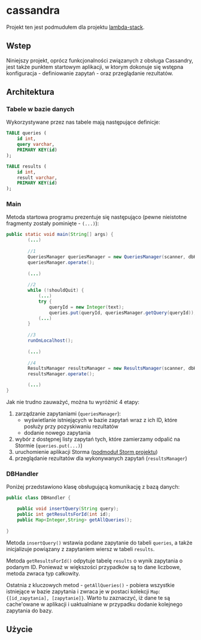 # cassandra
Projekt ten jest podmudułem dla projektu [lambda-stack](https://github.com/PuszekSE/lambda-stack). 

## Wstep
Niniejszy projekt, oprócz funkcjonalności związanych z obsługa Cassandry, jest także punktem startowym aplikacji, w ktorym dokonuje się wstępna konfiguracja - definiowanie zapytań - oraz przeglądanie rezultatów. 

## Architektura
### Tabele w bazie danych
Wykorzystywane przez nas tabele mają następujące definicje:

```sql
TABLE queries (
	id int,
	query varchar,
	PRIMARY KEY(id)
);

TABLE results (
	id int,
	result varchar,
	PRIMARY KEY(id)
);

```
### Main
Metoda startowa programu prezentuje się następująco (pewne nieistotne fragmenty zostały pominięte - ```(...)```):

```java
public static void main(String[] args) {
		(...)
		
		//1
		QueriesManager queriesManager = new QueriesManager(scanner, dbHandler);
		queriesManager.operate();
		
		(...)
		
		//2
		while (!shouldQuit) {
			(...)
			try {
				queryId = new Integer(text);
				queries.put(queryId, queriesManager.getQuery(queryId));
			(...)
		}
		
		//3
		runOnLocalhost();
		
		(...)
		
		//4
		ResultsManager resultsManager = new ResultsManager(scanner, dbHandler, queries);
		resultsManager.operate();

		(...)
}
```

Jak nie trudno zauważyć, można tu wyróżnić 4 etapy:
1. zarządzanie zapytaniami (```queriesManager```):
	* wyświetlanie istniejących w bazie zapytań wraz z ich ID, które posłuży przy pozyskiwaniu rezultatów
	* dodanie nowego zapytania
2. wybór z dostępnej listy zapytań tych, które zamierzamy odpalić na Stormie (```queries.put(...)```)
3. uruchomienie aplikacji Storma ([podmoduł Storm projektu](https://github.com/michallorens/storm-kafka))
4. przeglądanie rezultatów dla wykonywanych zapytań (```resultsManager```)
 
### DBHandler

Poniżej przedstawiono klasę obsługującą komunikację z bazą danych:

```java
public class DBHandler {

	public void insertQuery(String query);
	public int getResultsForId(int id);
	public Map<Integer,String> getAllQueries();
	
}
```

Metoda ```insertQuery()``` wstawia podane zapytanie do tabeli ```queries```, a także inicjalizuje powiązany z zapytaniem wiersz w tabeli ```results```.

Metoda ```getResultsForId()``` odpytuje tabelę ```results``` o wynik zapytania o podanym ID. Ponieważ w większości przypadków są to dane liczbowe, metoda zwraca typ całkowity.

Ostatnia z kluczowych metod - ```getAllQueries()``` - pobiera wszystkie istniejące w bazie zapytania i zwraca je w postaci kolekcji ```Map```: ``` {[id_zapytania], [zapytanie]} ```. Warto tu zaznaczyć, iż dane te są cache'owane w aplikacji i uaktualniane w przypadku dodanie kolejnego zapytania do bazy.

## Użycie
